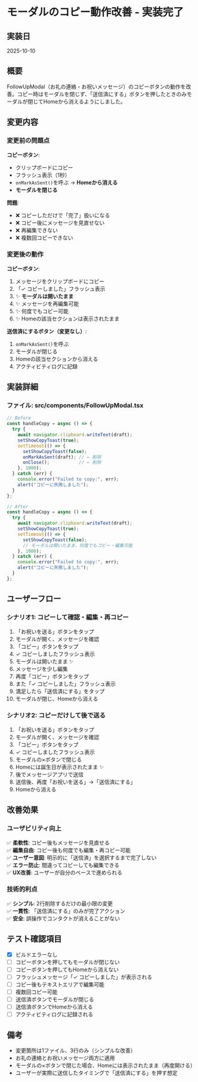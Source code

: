 # モーダルのコピー動作改善 - 実装完了

## 実装日
2025-10-10

## 概要
FollowUpModal（お礼の連絡・お祝いメッセージ）のコピーボタンの動作を改善。コピー時はモーダルを閉じず、「送信済にする」ボタンを押したときのみモーダルが閉じてHomeから消えるようにしました。

## 変更内容

### 変更前の問題点

**コピーボタン**:
- クリップボードにコピー
- フラッシュ表示（1秒）
- `onMarkAsSent()`を呼ぶ → **Homeから消える**
- **モーダルを閉じる**

**問題**:
- ❌ コピーしただけで「完了」扱いになる
- ❌ コピー後にメッセージを見直せない
- ❌ 再編集できない
- ❌ 複数回コピーできない

### 変更後の動作

**コピーボタン**:
1. メッセージをクリップボードにコピー
2. 「✓ コピーしました」フラッシュ表示
3. ✨ **モーダルは開いたまま**
4. ✨ メッセージを再編集可能
5. ✨ 何度でもコピー可能
6. ✨ Homeの該当セクションは表示されたまま

**送信済にするボタン（変更なし）**:
1. `onMarkAsSent()`を呼ぶ
2. モーダルが閉じる
3. Homeの該当セクションから消える
4. アクティビティログに記録

## 実装詳細

### ファイル: src/components/FollowUpModal.tsx

```typescript
// Before
const handleCopy = async () => {
  try {
    await navigator.clipboard.writeText(draft);
    setShowCopyToast(true);
    setTimeout(() => {
      setShowCopyToast(false);
      onMarkAsSent(draft); // ← 削除
      onClose();           // ← 削除
    }, 1000);
  } catch (err) {
    console.error("Failed to copy:", err);
    alert("コピーに失敗しました");
  }
};

// After
const handleCopy = async () => {
  try {
    await navigator.clipboard.writeText(draft);
    setShowCopyToast(true);
    setTimeout(() => {
      setShowCopyToast(false);
      // モーダルは開いたまま、何度でもコピー・編集可能
    }, 1000);
  } catch (err) {
    console.error("Failed to copy:", err);
    alert("コピーに失敗しました");
  }
};
```

## ユーザーフロー

### シナリオ1: コピーして確認・編集・再コピー

1. 「お祝いを送る」ボタンをタップ
2. モーダルが開く、メッセージを確認
3. 「コピー」ボタンをタップ
4. ✓ コピーしましたフラッシュ表示
5. モーダルは開いたまま ✨
6. メッセージを少し編集
7. 再度「コピー」ボタンをタップ
8. また「✓ コピーしました」フラッシュ表示
9. 満足したら「送信済にする」をタップ
10. モーダルが閉じ、Homeから消える

### シナリオ2: コピーだけして後で送る

1. 「お祝いを送る」ボタンをタップ
2. モーダルが開く、メッセージを確認
3. 「コピー」ボタンをタップ
4. ✓ コピーしましたフラッシュ表示
5. モーダルの×ボタンで閉じる
6. Homeには誕生日が表示されたまま ✨
7. 後でメッセージアプリで送信
8. 送信後、再度「お祝いを送る」→「送信済にする」
9. Homeから消える

## 改善効果

### ユーザビリティ向上

✅ **柔軟性**: コピー後もメッセージを見直せる  
✅ **編集自由**: コピー後も何度でも編集・再コピー可能  
✅ **ユーザー意図**: 明示的に「送信済」を選択するまで完了しない  
✅ **エラー防止**: 間違ってコピーしても編集できる  
✅ **UX改善**: ユーザーが自分のペースで進められる

### 技術的利点

✅ **シンプル**: 2行削除するだけの最小限の変更  
✅ **一貫性**: 「送信済にする」のみが完了アクション  
✅ **安全**: 誤操作でコンタクトが消えることがない

## テスト確認項目

- [x] ビルドエラーなし
- [ ] コピーボタンを押してもモーダルが閉じない
- [ ] コピーボタンを押してもHomeから消えない
- [ ] フラッシュメッセージ「✓ コピーしました」が表示される
- [ ] コピー後もテキストエリアで編集可能
- [ ] 複数回コピー可能
- [ ] 送信済ボタンでモーダルが閉じる
- [ ] 送信済ボタンでHomeから消える
- [ ] アクティビティログに記録される

## 備考

- 変更箇所は1ファイル、3行のみ（シンプルな改善）
- お礼の連絡とお祝いメッセージ両方に適用
- モーダルの×ボタンで閉じた場合、Homeには表示されたまま（再度開ける）
- ユーザーが実際に送信したタイミングで「送信済にする」を押す想定

